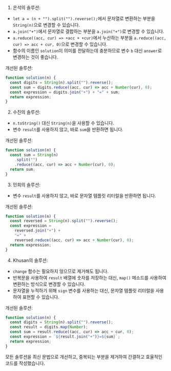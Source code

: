 1. 은석의 솔루션:

- `let a = (n + "").split("").reverse();`에서 문자열로 변환하는 부분을 `String(n)`으로 변경할 수 있습니다.
- `a.join("+")`에서 문자열로 결합하는 부분을 `a.join("+")`로 변경할 수 있습니다.
- `a.reduce((acc, cur) => +acc + +cur)`에서 누산하는 부분을 `a.reduce((acc, cur) => acc + cur, 0)`으로 변경할 수 있습니다.
- 함수의 이름인 `solution`이 의미를 전달하는데 충분하므로 변수 `b` 대신 `answer`로 변경하는 것이 좋습니다.

개선된 솔루션:

```javascript
function solution(n) {
  const digits = String(n).split("").reverse();
  const sum = digits.reduce((acc, cur) => acc + Number(cur), 0);
  const expression = digits.join("+") + "=" + sum;
  return expression;
}
```

2. 수진의 솔루션:

- `n.toString()` 대신 `String(n)`을 사용할 수 있습니다.
- 변수 `result`를 사용하지 않고, 바로 `sum`을 반환하면 됩니다.

개선된 솔루션:

```javascript
function solution(n) {
  const sum = String(n)
    .split("")
    .reduce((acc, cur) => acc + Number(cur), 0);
  return sum;
}
```

3. 민희의 솔루션:

- 변수 `result`를 사용하지 않고, 바로 문자열 템플릿 리터럴을 반환하면 됩니다.

개선된 솔루션:

```javascript
function solution(n) {
  const reversed = String(n).split("").reverse();
  const expression =
    reversed.join("+") +
    "=" +
    reversed.reduce((acc, cur) => acc + Number(cur), 0);
  return expression;
}
```

4. Khusan의 솔루션:

- `change` 함수는 필요하지 않으므로 제거해도 됩니다.
- 반복문을 사용하여 `result` 배열에 숫자를 저장하는 대신, `map()` 메소드를 사용하여 변환하는 방식으로 변경할 수 있습니다.
- 문자열을 누적하기 위해 `sign` 변수를 사용하는 대신, 문자열 템플릿 리터럴을 사용하여 표현할 수 있습니다.

개선된 솔루션:

```javascript
function solution(n) {
  const digits = String(n).split("").reverse();
  const result = digits.map(Number);
  const sum = result.reduce((acc, cur) => acc + cur, 0);
  const expression = `${result.join("+")}=${sum}`;
  return expression;
}
```

모든 솔루션을 최신 문법으로 개선하고, 중복되는 부분을 제거하여 간결하고 효율적인 코드를 작성했습니다.

